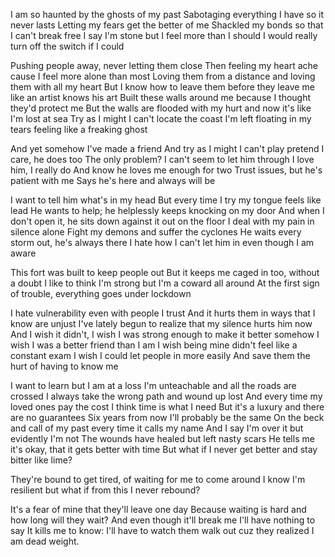I am so haunted by the ghosts of my past
Sabotaging everything I have so it never lasts
Letting my fears get the better of me
Shackled my bonds so that I can't break free
I say I'm stone but I feel more than I should
I would really turn off the switch if I could

Pushing people away, never letting them close
Then feeling my heart ache cause I feel more alone than most
Loving them from a distance and loving them with all my heart
But I know how to leave them before they leave me like an artist knows his art
Built these walls around me because I thought they'd protect me
But the walls are flooded with my hurt and now it's like I'm lost at sea
Try as I might I can't locate the coast
I'm left floating in my tears feeling like a freaking ghost

And yet somehow I've made a friend
And try as I might I can't play pretend
I care, he does too
The only problem? I can't seem to let him through
I love him, I really do
And know he loves me enough for two
Trust issues, but he's patient with me
Says he's here and always will be

I want to tell him what's in my head
But every time I try my tongue feels like lead
He wants to help; he helplessly keeps knocking on my door 
And when I don't open it, he sits down against it out on the floor
I deal with my pain in silence alone
Fight my demons and suffer the cyclones
He waits every storm out, he's always there
I hate how I can't let him in even though I am aware

This fort was built to keep people out
But it keeps me caged in too, without a doubt
I like to think I'm strong but I'm a coward all around
At the first sign of trouble, everything goes under lockdown

I hate vulnerability even with people I trust
And it hurts them in ways that I know are unjust
I've lately begun to realize that my silence hurts him now
And I wish it didn't, I wish I was strong enough to make it better somehow
I wish I was a better friend than I am
I wish being mine didn't feel like a constant exam
I wish I could let people in more easily
And save them the hurt of having to know me

I want to learn but I am at a loss
I'm unteachable and all the roads are crossed
I always take the wrong path and wound up lost
And every time my loved ones pay the cost
I think time is what I need
But it's a luxury and there are no guarantees
Six years from now I'll probably be the same
On the beck and call of my past every time it calls my name
And I say I'm over it but evidently I'm not
The wounds have healed but left nasty scars
He tells me it's okay, that it gets better with time
But what if I never get better and stay bitter like lime?

They're bound to get tired, of waiting for me to come around
I know I'm resilient but what if from this I never rebound?

It's a fear of mine that they'll leave one day 
Because waiting is hard and how long will they wait?
And even though it'll break me I'll have nothing to say
It kills me to know:
I'll have to watch them walk out cuz they realized I am dead weight.
